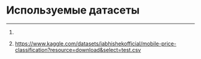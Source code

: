 # Используемые датасеты

---

1. 

2. https://www.kaggle.com/datasets/iabhishekofficial/mobile-price-classification?resource=download&select=test.csv